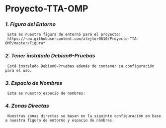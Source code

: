 # Proyecto-TTA-OMP

### *1. Figura del Entorno*
     Esta es nuestra figura de enterno para el proyecto:
     https://raw.githubusercontent.com/atejtor0610/Proyecto-TTA-OMP/master/Figura*
### *2. Tener instalado Debian6-Pruebas*
     Está instalado Debian6-Pruebas además de contener su configuración para el uso.
     
### *3. Espacio de Nombres*
     Esta es nuestro espacio de nombres:
     
### *4. Zonas Directas*
     Nuestras zonas directas se basan en la siguinte configuración en base a nuestra figura de entorno y espacio de nombres.
     
